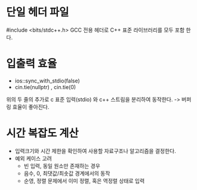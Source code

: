 # 단일 헤더 파일

\#include \<bits/stdc++.h>
GCC 전용 헤더로 C++ 표준 라이브러리를 모두 포함 한다.

# 입출력 효율

- ios::sync_with_stdio(false)
- cin.tie(nullptr) , cin.tie(0)

위의 두 줄의 추가로 c 표준 입력(stdio) 와 c++ 스트림을 분리하여 동작한다. -> 버퍼링 효율이 좋아진다.

# 시간 복잡도 계산

- 입력크기와 시간 제한을 확인하여 사용할 자료구조나 알고리즘을 결정한다.
- 예외 케이스 고려
	- 빈 입력, 동일 원소만 존재하는 경우
	- 음수, 0, 최댓값/최솟값 경계에서의 동작
	- 순영, 정렬 문제에서 이미 정렬, 혹은 역정렬 상태로 입력